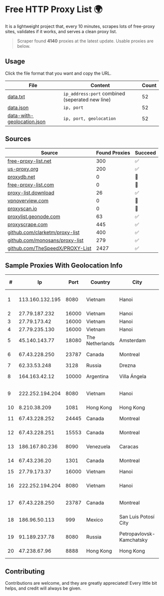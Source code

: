 
# Free HTTP Proxy List 🌍

It is a lightweight project that, every 10 minutes, scrapes lots of free-proxy sites, validates if it works, and serves a clean proxy list.


> Scraper found **4140** proxies at the latest update. Usable proxies are below.

## Usage

Click the file format that you want and copy the URL.


|File|Content|Count|
|----|-------|-----|
|[data.txt](https://raw.githubusercontent.com/themiralay/Proxy-List-World/master/data.txt)|`ip_address:port` combined (seperated new line)|52|
|[data.json](https://raw.githubusercontent.com/themiralay/Proxy-List-World/master/data.json)|`ip, port`|52|
|[data-with-geolocation.json](https://raw.githubusercontent.com/themiralay/Proxy-List-World/master/data-with-geolocation.json)|`ip, port, geolocation`|52|

## Sources

|Source|Found Proxies|Succeed|
|------|-------------|-------|
|[free-proxy-list.net](https://free-proxy-list.net)|300|✅|
|[us-proxy.org](https://www.us-proxy.org)|200|✅|
|[proxydb.net](http://proxydb.net)|0|🚫|
|[free-proxy-list.com](https://free-proxy-list.com/?page=&port=&type%5B%5D=http&type%5B%5D=https&up_time=0&search=Search)|0|🚫|
|[proxy-list.download](https://www.proxy-list.download/HTTP)|26|✅|
|[vpnoverview.com](https://vpnoverview.com/privacy/anonymous-browsing/free-proxy-servers)|0|🚫|
|[proxyscan.io](https://www.proxyscan.io)|0|🚫|
|[proxylist.geonode.com](https://proxylist.geonode.com/api/proxy-list?limit=300&page=1&sort_by=lastChecked&sort_type=desc&protocols=http,https)|63|✅|
|[proxyscrape.com](https://api.proxyscrape.com/v2/?request=displayproxies&protocol=http&timeout=10000&country=all&ssl=all&anonymity=all)|445|✅|
|[github.com/clarketm/proxy-list](https://raw.githubusercontent.com/clarketm/proxy-list/master/proxy-list-raw.txt)|400|✅|
|[github.com/monosans/proxy-list](https://raw.githubusercontent.com/monosans/proxy-list/main/proxies/http.txt)|279|✅|
|[github.com/TheSpeedX/PROXY-List](https://raw.githubusercontent.com/TheSpeedX/PROXY-List/master/http.txt)|2427|✅|


## Sample Proxies With Geolocation Info

|#|Ip|Port|Country|City|Internet Service Provider|
|-|--|----|-------|----|-------------------------|
|1|113.160.132.195|8080|Vietnam|Hanoi|VietNam Post and Telecom Corporation|
|2|27.79.187.232|16000|Vietnam|Hanoi|Viettel Corporation|
|3|27.79.173.42|16000|Vietnam|Hanoi|Viettel Corporation|
|4|27.79.235.130|16000|Vietnam|Hanoi|Viettel Corporation|
|5|45.140.143.77|18080|The Netherlands|Amsterdam|RoyaleHosting BV|
|6|67.43.228.250|23787|Canada|Montreal|GloboTech Communications|
|7|62.33.53.248|3128|Russia|Drezna|TRANS-TELECOM|
|8|164.163.42.12|10000|Argentina|Villa Ángela|Interret Villa Angela SRL|
|9|222.252.194.204|8080|Vietnam|Hanoi|VietNam Post and Telecom Corporation|
|10|8.210.38.209|1081|Hong Kong|Hong Kong|Alibaba.com LLC|
|11|67.43.228.252|24445|Canada|Montreal|GloboTech Communications|
|12|67.43.228.251|15553|Canada|Montreal|GloboTech Communications|
|13|186.167.80.236|8090|Venezuela|Caracas|Corporacion Digitel C.A|
|14|67.43.236.20|1301|Canada|Montreal|GloboTech Communications|
|15|27.79.173.37|16000|Vietnam|Hanoi|Viettel Corporation|
|16|222.252.194.204|8080|Vietnam|Hanoi|VietNam Post and Telecom Corporation|
|17|67.43.228.250|23787|Canada|Montreal|GloboTech Communications|
|18|186.96.50.113|999|Mexico|San Luis Potosí City|Total Play Telecomunicaciones SA De CV|
|19|91.189.237.78|8080|Russia|Petropavlovsk-Kamchatsky|InterkamService Ltd|
|20|47.238.67.96|8888|Hong Kong|Hong Kong|Alibaba (US) Technology Co., Ltd.|



## Contributing

Contributions are welcome, and they are greatly appreciated! Every
little bit helps, and credit will always be given.


